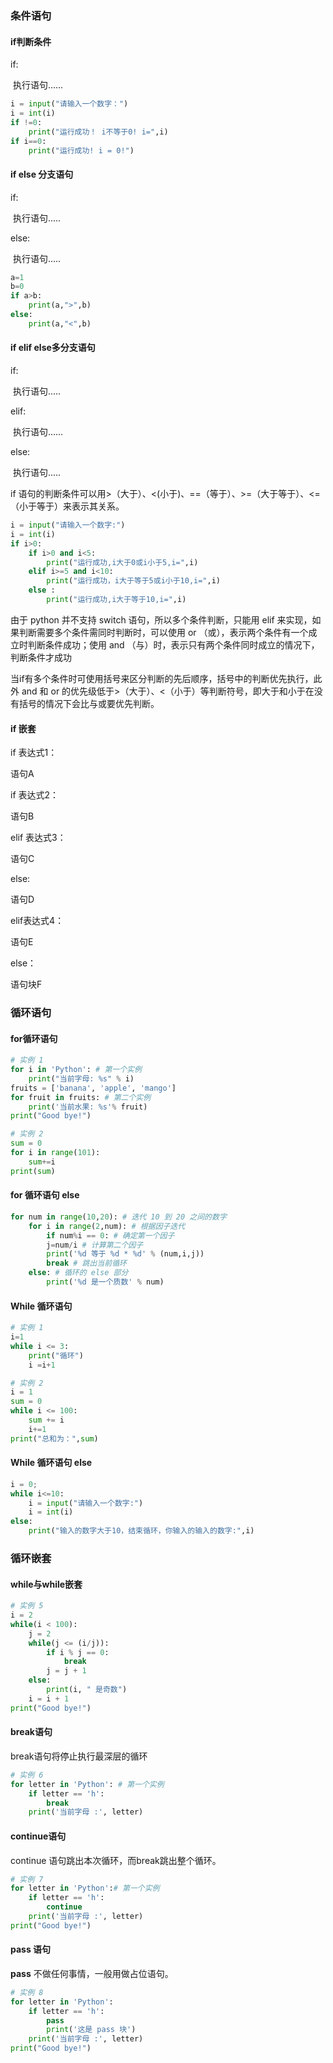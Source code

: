 ### 条件语句

#### if判断条件

if:

​     执行语句......

```python
i = input("请输入一个数字：")
i = int(i)
if !=0:
    print("运行成功！ i不等于0! i=",i)
if i==0:
    print("运行成功! i = 0!")
```

#### if else 分支语句

if:

​    执行语句.....

else:

​        执行语句.....

```python
a=1
b=0
if a>b: 
    print(a,">",b)
else: 
    print(a,"<",b)
```

#### if elif else多分支语句

if:

​     执行语句.....

elif:

​     执行语句......

else:

​      执行语句.....

if 语句的判断条件可以用>（大于）、<(小于)、==（等于）、>=（大于等于）、<=（小于等于）来表示其关系。

```python
i = input("请输入一个数字:")
i = int(i)
if i>0:
    if i>0 and i<5:
        print("运行成功,i大于0或i小于5,i=",i)
    elif i>=5 and i<10:
        print("运行成功，i大于等于5或i小于10,i=",i)
    else :
        print("运行成功,i大于等于10,i=",i)
```

由于 python 并不支持 switch 语句，所以多个条件判断，只能用 elif 来实现，如果判断需要多个条件需同时判断时，可以使用 or （或），表示两个条件有一个成立时判断条件成功；使用 and （与）时，表示只有两个条件同时成立的情况下，判断条件才成功

当if有多个条件时可使用括号来区分判断的先后顺序，括号中的判断优先执行，此外 and 和 or 的优先级低于>（大于）、<（小于）等判断符号，即大于和小于在没有括号的情况下会比与或要优先判断。

#### if 嵌套

if 表达式1：

语句A

if 表达式2：

语句B

elif 表达式3：

语句C

else:

语句D

elif表达式4：

语句E

else：

语句块F

### 循环语句

#### for循环语句

```python
# 实例 1
for i in 'Python': # 第一个实例
    print("当前字母: %s" % i)
fruits = ['banana', 'apple', 'mango']
for fruit in fruits: # 第二个实例
    print('当前水果: %s'% fruit) 
print("Good bye!")
```

```python
# 实例 2
sum = 0 
for i in range(101):
    sum+=i
print(sum)
```

#### for 循环语句 else

```python
for num in range(10,20): # 迭代 10 到 20 之间的数字 
    for i in range(2,num): # 根据因子迭代 
        if num%i == 0: # 确定第一个因子 
        j=num/i # 计算第二个因子 
        print('%d 等于 %d * %d' % (num,i,j)) 
        break # 跳出当前循环
    else: # 循环的 else 部分 
        print('%d 是一个质数' % num)
```



#### While 循环语句

```python
# 实例 1
i=1
while i <= 3:
    print("循环")
    i =i+1
```

```python
# 实例 2
i = 1
sum = 0
while i <= 100:
    sum += i
    i+=1
print("总和为：",sum)
```

#### While 循环语句 else

```python
i = 0;
while i<=10:
    i = input("请输入一个数字:")
    i = int(i)
else:
    print("输入的数字大于10，结束循环，你输入的输入的数字:",i)
```

### 循环嵌套

#### while与while嵌套

```python
# 实例 5
i = 2
while(i < 100): 
    j = 2 
    while(j <= (i/j)):
        if i % j == 0:
            break
        j = j + 1
    else:
        print(i, " 是奇数")
    i = i + 1 
print("Good bye!")
```

#### break语句

break语句将停止执行最深层的循环

```python
# 实例 6
for letter in 'Python': # 第一个实例 
    if letter == 'h': 
        break 
    print('当前字母 :', letter)
```

#### continue语句

continue 语句跳出本次循环，而break跳出整个循环。

```python
# 实例 7
for letter in 'Python':# 第一个实例 
    if letter == 'h':
        continue 
    print('当前字母 :', letter)
print("Good bye!")
```

#### pass 语句

**pass** 不做任何事情，一般用做占位语句。

```python
# 实例 8
for letter in 'Python':
    if letter == 'h':
        pass 
        print('这是 pass 块')
    print('当前字母 :', letter) 
print("Good bye!")
```

